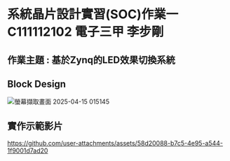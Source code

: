 # 系統晶片設計實習(SOC)作業一   C111112102 電子三甲 李步剛

## 作業主題 : 基於Zynq的LED效果切換系統

## Block Design
![螢幕擷取畫面 2025-04-15 015145](https://github.com/user-attachments/assets/43f11925-d596-450a-b5f4-6761b64da03b)



## 實作示範影片
https://github.com/user-attachments/assets/58d20088-b7c5-4e95-a544-1f9001d7ad20

